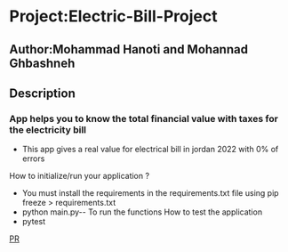 # Project:Electric-Bill-Project

## Author:Mohammad Hanoti and Mohannad Ghbashneh

## Description

### App helps you to know the total financial value with taxes for the electricity bill

* This app gives a real value for electrical bill in jordan 2022 with 0% of errors

How to initialize/run your application ?

* You must install the requirements in the requirements.txt file using pip freeze > requirements.txt
* python main.py-- To run the functions
How to test the application
* pytest

[PR](https://github.com/MohdHanoti/Electric-Bill-Project/pull/2)
